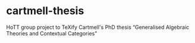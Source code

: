 cartmell-thesis
===============

HoTT group project to TeXify Cartmell's PhD thesis “Generalised Algebraic Theories and Contextual Categories”
